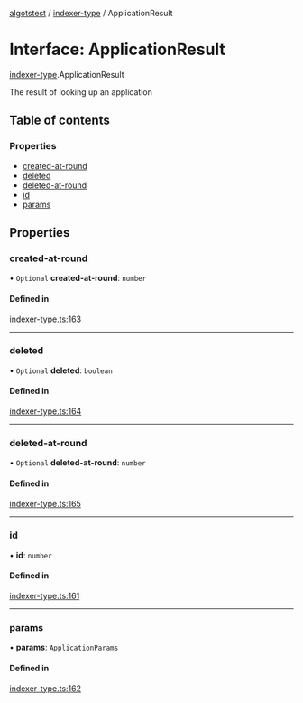 [algotstest](../README.md) / [indexer-type](../modules/indexer_type.md) / ApplicationResult

# Interface: ApplicationResult

[indexer-type](../modules/indexer_type.md).ApplicationResult

The result of looking up an application

## Table of contents

### Properties

- [created-at-round](indexer_type.ApplicationResult.md#created-at-round)
- [deleted](indexer_type.ApplicationResult.md#deleted)
- [deleted-at-round](indexer_type.ApplicationResult.md#deleted-at-round)
- [id](indexer_type.ApplicationResult.md#id)
- [params](indexer_type.ApplicationResult.md#params)

## Properties

### created-at-round

• `Optional` **created-at-round**: `number`

#### Defined in

[indexer-type.ts:163](https://github.com/algorandfoundation/algokit-utils-ts/blob/b75e3eb/src/indexer-type.ts#L163)

___

### deleted

• `Optional` **deleted**: `boolean`

#### Defined in

[indexer-type.ts:164](https://github.com/algorandfoundation/algokit-utils-ts/blob/b75e3eb/src/indexer-type.ts#L164)

___

### deleted-at-round

• `Optional` **deleted-at-round**: `number`

#### Defined in

[indexer-type.ts:165](https://github.com/algorandfoundation/algokit-utils-ts/blob/b75e3eb/src/indexer-type.ts#L165)

___

### id

• **id**: `number`

#### Defined in

[indexer-type.ts:161](https://github.com/algorandfoundation/algokit-utils-ts/blob/b75e3eb/src/indexer-type.ts#L161)

___

### params

• **params**: `ApplicationParams`

#### Defined in

[indexer-type.ts:162](https://github.com/algorandfoundation/algokit-utils-ts/blob/b75e3eb/src/indexer-type.ts#L162)
